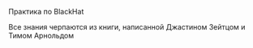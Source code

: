 Практика по BlackHat

Все знания черпаются из книги, написанной Джастином Зейтцом и Тимом Арнольдом

